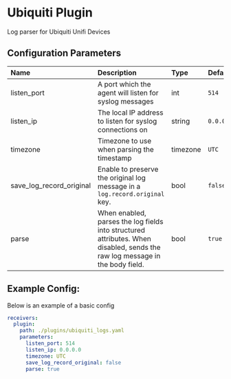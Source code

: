 # Ubiquiti Plugin

Log parser for Ubiquiti Unifi Devices

## Configuration Parameters

| Name | Description | Type | Default | Required | Values |
|:-- |:-- |:-- |:-- |:-- |:-- |
| listen_port | A port which the agent will listen for syslog messages | int | `514` | false |  |
| listen_ip | The local IP address to listen for syslog connections on | string | `0.0.0.0` | false |  |
| timezone | Timezone to use when parsing the timestamp | timezone | `UTC` | false |  |
| save_log_record_original | Enable to preserve the original log message in a `log.record.original` key. | bool | `false` | false |  |
| parse | When enabled, parses the log fields into structured attributes. When disabled, sends the raw log message in the body field. | bool | `true` | false |  |

## Example Config:

Below is an example of a basic config

```yaml
receivers:
  plugin:
    path: ./plugins/ubiquiti_logs.yaml
    parameters:
      listen_port: 514
      listen_ip: 0.0.0.0
      timezone: UTC
      save_log_record_original: false
      parse: true
```
